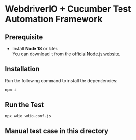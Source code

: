 # WebdriverIO + Cucumber Test Automation Framework

## Prerequisite
- Install **Node 18** or later.  
  You can download it from the [official Node.js website](https://nodejs.org/).

## Installation
Run the following command to install the dependencies:

```bash
npm i
```
## Run the Test
``` bash
npx wdio wdio.conf.js
```

## Manual test case in this directory
